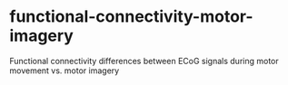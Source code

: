 # functional-connectivity-motor-imagery
Functional connectivity differences between ECoG signals during motor movement vs. motor imagery
